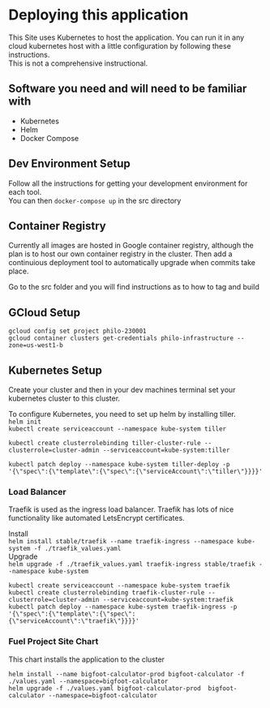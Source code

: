 # Deploying this application

This Site uses Kubernetes to host the application. You can run it in any cloud kubernetes host with a little configuration by following these instructions.   
This is not a comprehensive instructional.

## Software you need and will need to be familiar with
* Kubernetes
* Helm
* Docker Compose

## Dev Environment Setup
Follow all the instructions for getting your development environment for each tool.  
You can then `docker-compose up` in the src directory

## Container Registry
Currently all images are hosted in Google container registry, although the plan is to host our own container registry in the cluster. Then add a continuious deployment tool to automatically upgrade when commits take place.

Go to the src folder and you will find instructions as to how to tag and build  

## GCloud Setup  
`gcloud config set project philo-230001 `  
`gcloud container clusters get-credentials philo-infrastructure --zone=us-west1-b`  

## Kubernetes Setup
Create your cluster and then in your dev machines terminal set your kubernetes cluster to this cluster.  
   
To configure Kubernetes, you need to set up helm by installing tiller.  
`helm init`  
`kubectl create serviceaccount --namespace kube-system tiller`  

`kubectl create clusterrolebinding tiller-cluster-rule --clusterrole=cluster-admin --serviceaccount=kube-system:tiller`  

`kubectl patch deploy --namespace kube-system tiller-deploy -p '{\"spec\":{\"template\":{\"spec\":{\"serviceAccount\":\"tiller\"}}}}'`  

### Load Balancer
Traefik is used as the ingress load balancer. Traefik has lots of nice functionality like automated LetsEncrypt certificates.

Install  
`helm install stable/traefik --name traefik-ingress --namespace kube-system -f ./traefik_values.yaml`  
Upgrade  
`helm upgrade -f ./traefik_values.yaml traefik-ingress stable/traefik --namespace kube-system`

```
kubectl create serviceaccount --namespace kube-system traefik  
kubectl create clusterrolebinding traefik-cluster-rule --clusterrole=cluster-admin --serviceaccount=kube-system:traefik  
kubectl patch deploy --namespace kube-system traefik-ingress -p '{\"spec\":{\"template\":{\"spec\":{\"serviceAccount\":\"traefik\"}}}}'  
```

### Fuel Project Site Chart
This chart installs the application to the cluster  
```
helm install --name bigfoot-calculator-prod bigfoot-calculator -f ./values.yaml --namespace=bigfoot-calculator
helm upgrade -f ./values.yaml bigfoot-calculator-prod  bigfoot-calculator --namespace=bigfoot-calculator
```
